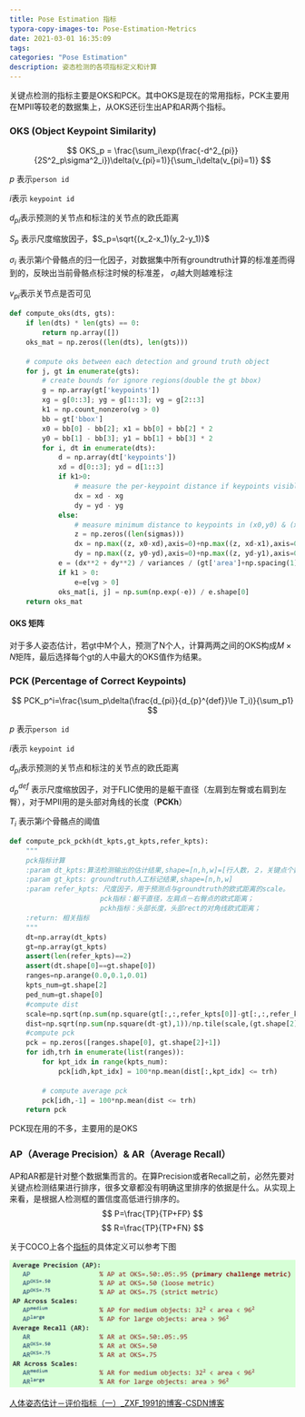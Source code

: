 ```yaml
---
title: Pose Estimation 指标
typora-copy-images-to: Pose-Estimation-Metrics
date: 2021-03-01 16:35:09
tags:
categories: "Pose Estimation"
description: 姿态检测的各项指标定义和计算
---
```

关键点检测的指标主要是OKS和PCK。其中OKS是现在的常用指标，PCK主要用在MPII等较老的数据集上，从OKS还衍生出AP和AR两个指标。

### OKS (Object Keypoint Similarity)

$$
OKS_p = \frac{\sum_i\exp(\frac{-d^2_{pi}}{2S^2_p\sigma^2_i})\delta(v_{pi}=1)}{\sum_i\delta(v_{pi}=1)}
$$

$p$ 表示`person id`

$i$表示 `keypoint id`

$d_{pi}$表示预测的关节点和标注的关节点的欧氏距离

$S_p$ 表示尺度缩放因子，$S_p=\sqrt{(x_2-x_1)(y_2-y_1)}$

$\sigma_i$ 表示第$i$个骨骼点的归一化因子，对数据集中所有groundtruth计算的标准差而得到的，反映出当前骨骼点标注时候的标准差， $\sigma_i$越大则越难标注

$v_{pi}$表示关节点是否可见

```python
def compute_oks(dts, gts):
    if len(dts) * len(gts) == 0:
        return np.array([])
    oks_mat = np.zeros((len(dts), len(gts)))

    # compute oks between each detection and ground truth object
    for j, gt in enumerate(gts):
        # create bounds for ignore regions(double the gt bbox)
        g = np.array(gt['keypoints'])
        xg = g[0::3]; yg = g[1::3]; vg = g[2::3]
        k1 = np.count_nonzero(vg > 0)
        bb = gt['bbox']
        x0 = bb[0] - bb[2]; x1 = bb[0] + bb[2] * 2
        y0 = bb[1] - bb[3]; y1 = bb[1] + bb[3] * 2
        for i, dt in enumerate(dts):
            d = np.array(dt['keypoints'])
            xd = d[0::3]; yd = d[1::3]
            if k1>0:
                # measure the per-keypoint distance if keypoints visible
                dx = xd - xg
                dy = yd - yg
            else:
                # measure minimum distance to keypoints in (x0,y0) & (x1,y1)
                z = np.zeros((len(sigmas)))
                dx = np.max((z, x0-xd),axis=0)+np.max((z, xd-x1),axis=0)
                dy = np.max((z, y0-yd),axis=0)+np.max((z, yd-y1),axis=0)
            e = (dx**2 + dy**2) / variances / (gt['area']+np.spacing(1)) / 2
            if k1 > 0:
                e=e[vg > 0]
            oks_mat[i, j] = np.sum(np.exp(-e)) / e.shape[0]
    return oks_mat
```



#### OKS 矩阵

对于多人姿态估计，若gt中M个人，预测了N个人，计算两两之间的OKS构成$M\times N$矩阵，最后选择每个gt的人中最大的OKS值作为结果。

### PCK (Percentage of Correct Keypoints)

$$
PCK_p^i=\frac{\sum_p\delta(\frac{d_{pi}}{d_{p}^{def}}\le T_i)}{\sum_p1}
$$

$p$ 表示`person id`

$i$表示 `keypoint id`

$d_{pi}$表示预测的关节点和标注的关节点的欧氏距离

$d_{p}^{def}$ 表示尺度缩放因子，对于FLIC使用的是躯干直径（左肩到左臀或右肩到左臀），对于MPII用的是头部对角线的长度（**PCKh**）

$T_i$ 表示第$i$个骨骼点的阈值

```python
def compute_pck_pckh(dt_kpts,gt_kpts,refer_kpts):
    """
    pck指标计算
    :param dt_kpts:算法检测输出的估计结果,shape=[n,h,w]=[行人数，２，关键点个数]
    :param gt_kpts: groundtruth人工标记结果,shape=[n,h,w]
    :param refer_kpts: 尺度因子，用于预测点与groundtruth的欧式距离的scale。
    　　　　　　　　　　　pck指标：躯干直径，左肩点－右臀点的欧式距离；
    　　　　　　　　　　　pckh指标：头部长度，头部rect的对角线欧式距离；
    :return: 相关指标
    """
    dt=np.array(dt_kpts)
    gt=np.array(gt_kpts)
    assert(len(refer_kpts)==2)
    assert(dt.shape[0]==gt.shape[0])
    ranges=np.arange(0.0,0.1,0.01)
    kpts_num=gt.shape[2]
    ped_num=gt.shape[0]
    #compute dist
    scale=np.sqrt(np.sum(np.square(gt[:,:,refer_kpts[0]]-gt[:,:,refer_kpts[1]]),1))
    dist=np.sqrt(np.sum(np.square(dt-gt),1))/np.tile(scale,(gt.shape[2],1)).T
    #compute pck
    pck = np.zeros([ranges.shape[0], gt.shape[2]+1])
    for idh,trh in enumerate(list(ranges)):
        for kpt_idx in range(kpts_num):
            pck[idh,kpt_idx] = 100*np.mean(dist[:,kpt_idx] <= trh)

        # compute average pck
        pck[idh,-1] = 100*np.mean(dist <= trh)
    return pck
```

PCK现在用的不多，主要用的是OKS

### AP（Average Precision）& AR（Average Recall）

AP和AR都是针对整个数据集而言的。在算Precision或者Recall之前，必然先要对关键点检测结果进行排序，很多文章都没有明确这里排序的依据是什么。从实现上来看，是根据人检测框的置信度高低进行排序的。
$$
P=\frac{TP}{TP+FP}
$$
$$
R=\frac{TP}{TP+FN}
$$

关于COCO上各个[指标](https://cocodataset.org/#keypoints-eval)的具体定义可以参考下图

![](Pose-Estimation-Metrics/image-20210325204226067.png)

[人体姿态估计－评价指标（一）_ZXF_1991的博客-CSDN博客](https://blog.csdn.net/ZXF_1991/article/details/104279387)